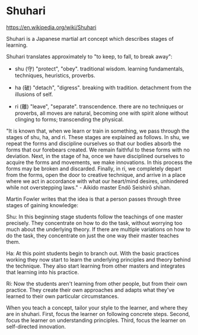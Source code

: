# Shuhari

https://en.wikipedia.org/wiki/Shuhari

Shuhari is a Japanese martial art concept which describes stages of learning.

Shuhari translates approximately to "to keep, to fall, to break away":

* shu (守) "protect", "obey". traditional wisdom. learning fundamentals, techniques, heuristics, proverbs.

* ha (破) "detach", "digress". breaking with tradition. detachment from the illusions of self.

* ri (離) "leave", "separate". transcendence. there are no techniques or proverbs, all moves are natural, becoming one with spirit alone without clinging to forms; transcending the physical.

"It is known that, when we learn or train in something, we pass through the stages of shu, ha, and ri. These stages are explained as follows. In shu, we repeat the forms and discipline ourselves so that our bodies absorb the forms that our forebears created. We remain faithful to these forms with no deviation. Next, in the stage of ha, once we have disciplined ourselves to acquire the forms and movements, we make innovations. In this process the forms may be broken and discarded. Finally, in ri, we completely depart from the forms, open the door to creative technique, and arrive in a place where we act in accordance with what our heart/mind desires, unhindered while not overstepping laws." - Aikido master Endō Seishirō shihan.

Martin Fowler writes that the idea is that a person passes through three stages of gaining knowledge:

Shu: In this beginning stage students follow the teachings of one master precisely. They concentrate on how to do the task, without worrying too much about the underlying theory. If there are multiple variations on how to do the task, they concentrate on just the one way their master teaches them.

Ha: At this point students begin to branch out. With the basic practices working they now start to learn the underlying principles and theory behind the technique. They also start learning from other masters and integrates that learning into his practice.

Ri: Now the students aren't learning from other people, but from their own practice. They create their own approaches and adapts what they've learned to their own particular circumstances.

When you teach a concept, tailor your style to the learner, and where they are in shuhari. First, focus the learner on following concrete steps. Second, focus the learner on understanding principles. Third, focus the learner on self-directed innovation.